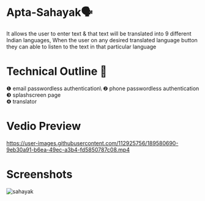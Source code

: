 # Apta-Sahayak🗣️
It allows the user to enter text & that text will be translated into 9 different Indian languages, When the user on any desired translated language button they can able to listen to the text in that particular language
# Technical Outline 📕
❶ email passwordless authentication\ 
❷ phone passwordless authentication\
❸ splashscreen page\
❹ translator
# Vedio Preview
https://user-images.githubusercontent.com/112925756/189580690-9eb30a91-b6ea-49ec-a3b4-fd5850787c08.mp4
# Screenshots
![sahayak](https://user-images.githubusercontent.com/112925756/189523620-82659f78-75c6-4757-b928-15265d1fa77c.jpg)
